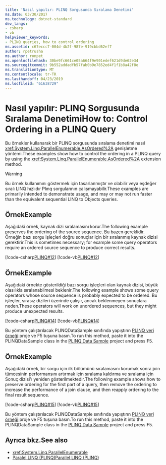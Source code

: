 ```yaml
---
title: 'Nasıl yapılır: PLINQ Sorgusunda Sıralama Denetimi'
ms.date: 03/30/2017
ms.technology: dotnet-standard
dev_langs:
- csharp
- vb
helpviewer_keywords:
- PLINQ queries, how to control ordering
ms.assetid: c67eccc7-004d-4b2f-987e-919cbbd62ef7
author: rpetrusha
ms.author: ronpet
ms.openlocfilehash: 30be9fc661ce05a664f9e901edef621d9de62e34
ms.sourcegitcommit: 9b552addadfb57fab0b9e7852ed4f1f1b8a42f8e
ms.translationtype: MT
ms.contentlocale: tr-TR
ms.lasthandoff: 04/23/2019
ms.locfileid: "61638729"
---
```

# <a name="how-to-control-ordering-in-a-plinq-query"></a><span data-ttu-id="44d68-102">Nasıl yapılır: PLINQ Sorgusunda Sıralama Denetimi</span><span class="sxs-lookup"><span data-stu-id="44d68-102">How to: Control Ordering in a PLINQ Query</span></span>
<span data-ttu-id="44d68-103">Bu örnekler kullanarak bir PLINQ sorgusunda sıralama denetimi nasıl <xref:System.Linq.ParallelEnumerable.AsOrdered%2A> genişletme yöntemi.</span><span class="sxs-lookup"><span data-stu-id="44d68-103">These examples show how to control the ordering in a PLINQ query by using the <xref:System.Linq.ParallelEnumerable.AsOrdered%2A> extension method.</span></span>  
  
> [!WARNING]
>  <span data-ttu-id="44d68-104">Bu örnek kullanımını göstermek için tasarlanmıştır ve olabilir veya eşdeğer sıralı LINQ hızlıdır Plınq sorgularının çalışmayabilir.</span><span class="sxs-lookup"><span data-stu-id="44d68-104">These examples are primarily intended to demonstrate usage, and may or may not run faster than the equivalent sequential LINQ to Objects queries.</span></span>  
  
## <a name="example"></a><span data-ttu-id="44d68-105">Örnek</span><span class="sxs-lookup"><span data-stu-id="44d68-105">Example</span></span>  
 <span data-ttu-id="44d68-106">Aşağıdaki örnek, kaynak dizi sıralamasını korur.</span><span class="sxs-lookup"><span data-stu-id="44d68-106">The following example preserves the ordering of the source sequence.</span></span> <span data-ttu-id="44d68-107">Bu bazen gereklidir. Örneğin bazı sorgu işleçleri doğru sonuçlar için bir sıralanmış kaynak dizisi gerektirir.</span><span class="sxs-lookup"><span data-stu-id="44d68-107">This is sometimes necessary; for example some query operators require an ordered source sequence to produce correct results.</span></span>  
  
 [!code-csharp[PLINQ#12](../../../samples/snippets/csharp/VS_Snippets_Misc/plinq/cs/plinqsamples.cs#12)]
 [!code-vb[PLINQ#12](../../../samples/snippets/visualbasic/VS_Snippets_Misc/plinq/vb/plinqsnippets1.vb#12)]  
  
## <a name="example"></a><span data-ttu-id="44d68-108">Örnek</span><span class="sxs-lookup"><span data-stu-id="44d68-108">Example</span></span>  
 <span data-ttu-id="44d68-109">Aşağıdaki örnekte gösterildiği bazı sorgu işleçleri olan kaynak dizisi, büyük olasılıkla sıralanabilmesi beklenir.</span><span class="sxs-lookup"><span data-stu-id="44d68-109">The following example shows some query operators whose source sequence is probably expected to be ordered.</span></span> <span data-ttu-id="44d68-110">Bu işleçler, sırasız dizileri üzerinde çalışır, ancak beklenmeyen sonuçlara neden.</span><span class="sxs-lookup"><span data-stu-id="44d68-110">These operators will work on unordered sequences, but they might produce unexpected results.</span></span>  
  
 [!code-csharp[PLINQ#14](../../../samples/snippets/csharp/VS_Snippets_Misc/plinq/cs/plinqsamples.cs#14)]
 [!code-vb[PLINQ#14](../../../samples/snippets/visualbasic/VS_Snippets_Misc/plinq/vb/plinqsnippets1.vb#14)]  
  
 <span data-ttu-id="44d68-111">Bu yöntem çalıştırılacak PLINQDataSample sınıfında yapıştırın [PLINQ veri örneği](../../../docs/standard/parallel-programming/plinq-data-sample.md) proje ve F5 tuşuna basın.</span><span class="sxs-lookup"><span data-stu-id="44d68-111">To run this method, paste it into the PLINQDataSample class in the [PLINQ Data Sample](../../../docs/standard/parallel-programming/plinq-data-sample.md) project and press F5.</span></span>  
  
## <a name="example"></a><span data-ttu-id="44d68-112">Örnek</span><span class="sxs-lookup"><span data-stu-id="44d68-112">Example</span></span>  
 <span data-ttu-id="44d68-113">Aşağıdaki örnek, bir sorgu için ilk bölümünü sıralamasını korumak sonra join tümcesinin performansını artırmak için sıralama kaldırma ve sıralama için Sonuç dizisi'ı yeniden gösterilmektedir.</span><span class="sxs-lookup"><span data-stu-id="44d68-113">The following example shows how to preserve ordering for the first part of a query, then remove the ordering to increase the performance of a join clause, and then reapply ordering to the final result sequence.</span></span>  
  
 [!code-csharp[PLINQ#15](../../../samples/snippets/csharp/VS_Snippets_Misc/plinq/cs/plinqsamples.cs#15)]
 [!code-vb[PLINQ#15](../../../samples/snippets/visualbasic/VS_Snippets_Misc/plinq/vb/plinqsnippets1.vb#15)]  
  
 <span data-ttu-id="44d68-114">Bu yöntem çalıştırılacak PLINQDataSample sınıfında yapıştırın [PLINQ veri örneği](../../../docs/standard/parallel-programming/plinq-data-sample.md) proje ve F5 tuşuna basın.</span><span class="sxs-lookup"><span data-stu-id="44d68-114">To run this method, paste it into the PLINQDataSample class in the [PLINQ Data Sample](../../../docs/standard/parallel-programming/plinq-data-sample.md) project and press F5.</span></span>  
  
## <a name="see-also"></a><span data-ttu-id="44d68-115">Ayrıca bkz.</span><span class="sxs-lookup"><span data-stu-id="44d68-115">See also</span></span>

- <xref:System.Linq.ParallelEnumerable>
- [<span data-ttu-id="44d68-116">Paralel LINQ (PLINQ)</span><span class="sxs-lookup"><span data-stu-id="44d68-116">Parallel LINQ (PLINQ)</span></span>](../../../docs/standard/parallel-programming/parallel-linq-plinq.md)
